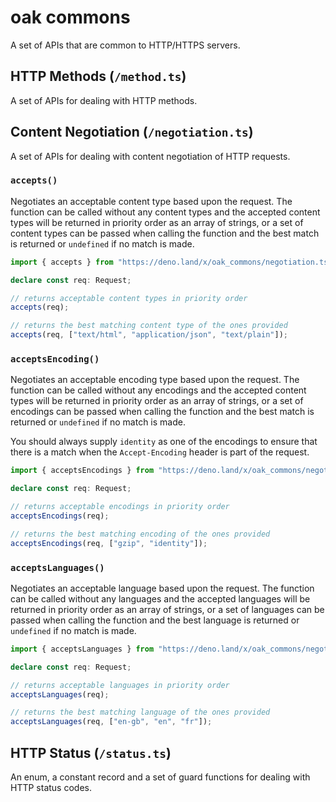 # oak commons

A set of APIs that are common to HTTP/HTTPS servers.

## HTTP Methods (`/method.ts`)

A set of APIs for dealing with HTTP methods.

## Content Negotiation (`/negotiation.ts`)

A set of APIs for dealing with content negotiation of HTTP requests.

### `accepts()`

Negotiates an acceptable content type based upon the request. The function can
be called without any content types and the accepted content types will be
returned in priority order as an array of strings, or a set of content types can
be passed when calling the function and the best match is returned or
`undefined` if no match is made.

```ts
import { accepts } from "https://deno.land/x/oak_commons/negotiation.ts";

declare const req: Request;

// returns acceptable content types in priority order
accepts(req);

// returns the best matching content type of the ones provided
accepts(req, ["text/html", "application/json", "text/plain"]);
```

### `acceptsEncoding()`

Negotiates an acceptable encoding type based upon the request. The function can
be called without any encodings and the accepted content types will be returned
in priority order as an array of strings, or a set of encodings can be passed
when calling the function and the best match is returned or `undefined` if no
match is made.

You should always supply `identity` as one of the encodings to ensure that there
is a match when the `Accept-Encoding` header is part of the request.

```ts
import { acceptsEncodings } from "https://deno.land/x/oak_commons/negotiation.ts";

declare const req: Request;

// returns acceptable encodings in priority order
acceptsEncodings(req);

// returns the best matching encoding of the ones provided
acceptsEncodings(req, ["gzip", "identity"]);
```

### `acceptsLanguages()`

Negotiates an acceptable language based upon the request. The function can be
called without any languages and the accepted languages will be returned in
priority order as an array of strings, or a set of languages can be passed when
calling the function and the best language is returned or `undefined` if no
match is made.

```ts
import { acceptsLanguages } from "https://deno.land/x/oak_commons/negotiation.ts";

declare const req: Request;

// returns acceptable languages in priority order
acceptsLanguages(req);

// returns the best matching language of the ones provided
acceptsLanguages(req, ["en-gb", "en", "fr"]);
```

## HTTP Status (`/status.ts`)

An enum, a constant record and a set of guard functions for dealing with HTTP
status codes.
